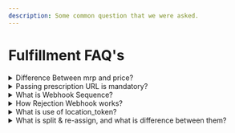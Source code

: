 ```yaml
---
description: Some common question that we were asked.
---
```


# Fulfillment FAQ's

<details>

<summary>Difference Between mrp and price?</summary>

**MRP** is the amount which is printed on product used for selling. While, **price** is the amount we get after applying discount on MRP

</details>

<details>

<summary>Passing prescription URL is mandatory?</summary>

Yes, for medicines where field **is\_rx\_required : "yes" (true)**  it is mandatory to provide prescription. It can be know from the [medicine/view](medicines/view.md) API.

</details>

<details>

<summary>What is Webhook Sequence?</summary>

1. Order Accepted
2. Order Rejected - If not Accepted
3. Order Shipped
4. Order Picked Up
5. Order Split/Reassign

</details>

<details>

<summary>How Rejection Webhook works?</summary>

The Rejection Webhook behavior depends on your onboarding configuration. It can be set up in either of the following ways:

1. **Final Rejection Only** = You’ll receive a webhook once the order is finally rejected.
2. **Each Rejection in Reassignment** = You’ll receive a webhook every time a chemist rejects the order during the reassignment process.

</details>

<details>

<summary>What is use of location_token?</summary>

**location\_token** is calculated at real-time which helps us to ensure accurate serviceability, availability & helps to ensure delivery checks. You can obtain this location token from [here](orders/check-serviceability-v3.md).

</details>

<details>

<summary>What is split &#x26; re-assign, and what is difference between them?</summary>

* Split: This is a configurable option, where split your order to multiple pharmacies in case some of the items are not available at single pharmacy.
* Re-Assign: Generally, when you place order there might be a rare instance when a pharmacy might not accept your order within our time-limit so we re-assing to another pharmacy.

Both of the things are performed by our common webhook [**Order Split/Reassign** ](../api-for-webhook-responses/order-split.md)**.**

</details>

